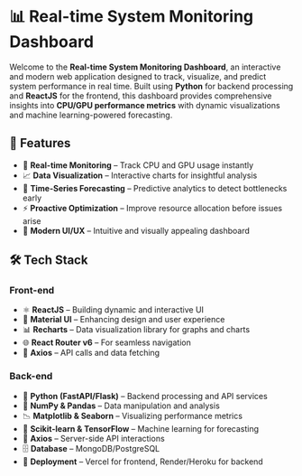 # 📊 Real-time System Monitoring Dashboard

Welcome to the **Real-time System Monitoring Dashboard**, an interactive and modern web application designed to track, visualize, and predict system performance in real time. Built using **Python** for backend processing and **ReactJS** for the frontend, this dashboard provides comprehensive insights into **CPU/GPU performance metrics** with dynamic visualizations and machine learning-powered forecasting.  


## 📌 Features

- 📡 **Real-time Monitoring** – Track CPU and GPU usage instantly
- 📈 **Data Visualization** – Interactive charts for insightful analysis
- 🔮 **Time-Series Forecasting** – Predictive analytics to detect bottlenecks early
- ⚡ **Proactive Optimization** – Improve resource allocation before issues arise
- 🎨 **Modern UI/UX** – Intuitive and visually appealing dashboard

## 🛠️ Tech Stack

### Front-end

- ⚛️ **ReactJS** – Building dynamic and interactive UI
- 🎨 **Material UI** – Enhancing design and user experience
- 📊 **Recharts** – Data visualization library for graphs and charts
- 🌐 **React Router v6** – For seamless navigation
- 🔄 **Axios** – API calls and data fetching

### Back-end

- 🐍 **Python (FastAPI/Flask)** – Backend processing and API services
- 🔢 **NumPy & Pandas** – Data manipulation and analysis
- 📉 **Matplotlib & Seaborn** – Visualizing performance metrics
- 🤖 **Scikit-learn & TensorFlow** – Machine learning for forecasting
- 🔄 **Axios** – Server-side API interactions
- 🗄️ **Database** – MongoDB/PostgreSQL
- 🚢 **Deployment** – Vercel for frontend, Render/Heroku for backend
